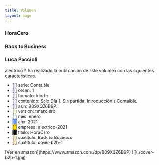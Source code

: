 ```yaml
--- 
title: Volumen
layout: page
--- 
```

<h3> HoraCero </h3>
<h3> Back to Business </h3>
<h3> Luca Paccioli </h3> 
alectrico ® ha realizado la publicación de este volumen con las siguientes características.
<ul>
<li><span style='background-color: lavender'>[    ]</span> serie: Contaible </li>
<li><span style='background-color: lavender'>[    ]</span> orden: 1 </li>
<li><span style='background-color: lavender'>[    ]</span> formato: kindle </li>
<li><span style='background-color: lavender'>[    ]</span> contenido: Solo Día 1. Sin partida. Introducción a Contaible. </li>
<li><span style='background-color: lavender'>[    ]</span> asin: B09XQZ6B9P. </li>
<li><span style='background-color: lightyellow'>[    ]</span> versión: financiero </li>
<li><span style='background-color: azure'>[    ]</span> mes: enero </li>
<li><span style='color: white; background-color: cornflowerblue'>[    ]</span> año: 2021 </li>
<li><span style='background-color: gold'>[    ]</span> empresa: alectrico-2021 </li>
<li><span style='color: white; background-color: black'>[    ]</span> titulo: HoraCero </li>
<li><span style='background-color: blanchedalmond'>[    ]</span> subtitulo: Back to Business </li>
<li><span style='background-color: blanchedalmond'>[    ]</span> subtitulo: cover-b2b-1 </li>
</ul>
[Ver en amazon](https://www.amazon.com./dp/B09XQZ6B9P)
![](./cover-b2b-1.jpg)
